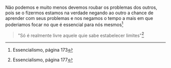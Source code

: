 Não podemos e muito menos devemos roubar os problemas dos outros, pois se o fizermos estamos na verdade negando ao outro a chance de aprender com seus problemas e nos negamos o tempo a mais em que poderiamos focar no que é essencial para nós mesmos[^1]  

> "Só é realmente livre aquele quie sabe estabelecer limites"[^2]  

[^1]: Essencialismo, página 173  
[^2]: Essencialismo, página 177  